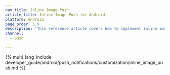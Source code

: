 ```yaml
---
nav_title: Inline Image Push
article_title: Inline Image Push for Android
platform: Android
page_order: 5.9
description: "This reference article covers how to implement inline image push in your Android application."
channel:
  - push

---
```


{% multi_lang_include developer_guide/android/push_notifications/customization/inline_image_push.md %}
